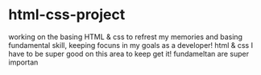 # html-css-project

working on the basing HTML & css to refrest my memories and basing fundamental skill, keeping focuns in my goals as a developer!
html & css I have to be super good on this area to keep get it! fundameltan are super importan 
